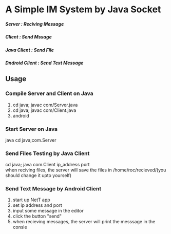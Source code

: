 # A Simple IM System by Java Socket
##### Server : Reciving Message
##### Client : Send Mssage
##### Java Client : Send File
##### Dndroid Client : Send Text Message

## Usage
### Compile Server and Client on Java
1. cd java; javac com/Server.java  
2. cd java; javac com/Client.java  
3. android  
### Start Server on Java  
java cd java;com.Server  

### Send Files Testing by Java Client  
cd java; java com.Client ip_address port <file list>  
when reciving files, the server will save the files in /home/roc/recieved/(you should change it upto yourself)  

### Send Text Message by Android Client
1. start up NetT app  
2. set ip address and port  
3. input some message in the editor  
4. click the button "send"  
5. when recieving messages, the server will print the messsage in the consle  
